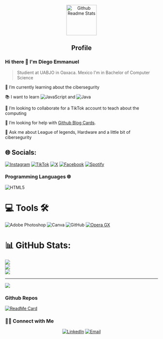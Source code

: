 <p align="center">
 <img width="100px" src="https://res.cloudinary.com/anuraghazra/image/upload/v1594908242/logo_ccswme.svg" align="center" alt="Github Readme Stats" />
 <h2 align="center">Profile
</h2>
</p>

### Hi there 👋 I'm Diego Emmanuel
> Studient at UABJO in Oaxaca. Mexico
> I'm in Bachelor of Computer Science

<div>
 <p>
 
 🌱 I’m currently learning about the cibersegurity
 
 :books: I want to learn ![JavaScript](https://img.shields.io/badge/javascript-%23323330.svg?style=for-the-badge&logo=javascript&logoColor=%23F7DF1E) and ![Java](https://img.shields.io/badge/java-%23ED8B00.svg?style=for-the-badge&logo=openjdk&logoColor=white)
 
 👯 I’m looking to collaborate for a TikTok account to teach about the computing
 
 🤔 I’m looking for help with [Github Blog Cards](https://github.com/Souravdey777/Github-Cards-External-Blogs).
 
 💬 Ask me about League of legends, Hardware and a little bit of cibersegurity
</p>
</div>

## 🌐 Socials:

[![Instagram](https://img.shields.io/badge/Instagram-%23E4405F.svg?logo=Instagram&logoColor=white)](https://instagram.com/diego_cisneros825) [![TikTok](https://img.shields.io/badge/TikTok-%23000000.svg?logo=TikTok&logoColor=white)](https://tiktok.com/@diegocisneros825) [![X](https://img.shields.io/badge/X-black.svg?logo=X&logoColor=white)](https://x.com/@Diego_Cisneros5)  [![Facebook](https://img.shields.io/badge/Facebook-%231877F2.svg?logo=Facebook&logoColor=white)](https://www.facebook.com/profile.php?id=100023572563536&mibextid=ZbWKwL) [![Spotify](https://img.shields.io/badge/Spotify-1ED760?logo=spotify&logoColor=white)](https://open.spotify.com/user/pwuzb9kpi350h16wd0h1lxndv?si=pkI3JFB3TLmiGtl5yCSVyA)

### Programming Languages 🌐

![HTML5](https://img.shields.io/badge/html5-%23E34F26.svg?style=for-the-badge&logo=html5&logoColor=white)

# 💻 Tools 🛠️
![Adobe Photoshop](https://img.shields.io/badge/adobe%20photoshop-%2331A8FF.svg?style=for-the-badge&logo=adobe%20photoshop&logoColor=white) ![Canva](https://img.shields.io/badge/Canva-%2300C4CC.svg?style=for-the-badge&logo=Canva&logoColor=white)  ![GitHub](https://img.shields.io/badge/github-%23121011.svg?style=for-the-badge&logo=github&logoColor=white) [![Opera GX](https://img.shields.io/badge/Opera%20GX-EE2950?logo=operagx&logoColor=fff)](#)

# 📊 GitHub Stats:
![](https://github-readme-stats.vercel.app/api?username=Ker825&theme=dark&hide_border=false&include_all_commits=false&count_private=false)<br/>
![](https://github-readme-streak-stats.herokuapp.com/?user=Ker825&theme=dark&hide_border=false)<br/>
![](https://github-readme-stats.vercel.app/api/top-langs/?username=Ker825&theme=dark&hide_border=false&include_all_commits=false&count_private=false&layout=compact)

---
[![](https://visitcount.itsvg.in/api?id=Ker825&icon=6&color=4)](https://visitcount.itsvg.in)


### Github Repos

[![ReadMe Card](https://github-readme-stats.vercel.app/api/pin/?username=ker825&repo=Homework&show_owner=true)](https://github.com/Ker825/Homework)

<h3> 🤝🏻 Connect with Me </h3>

<p align="center">
<a href="https://www.linkedin.com/in/diego-emmanuel-cisneros-rivera-670691327/" target="_blank"><img alt="LinkedIn" src="https://img.shields.io/badge/LinkedIn-@Diego Emmanuel Cisneros Rivera-red?style=flat&logo=linkedin"></a>
<a href="mailto:cisnerosriveradiegoemmanuel@gmail.com"><img alt="Email" src="https://img.shields.io/badge/Email-cisnerosriveradiegoemmanuel@gmail.com-red?style=flat&logo=gmail"></a>
</p>

